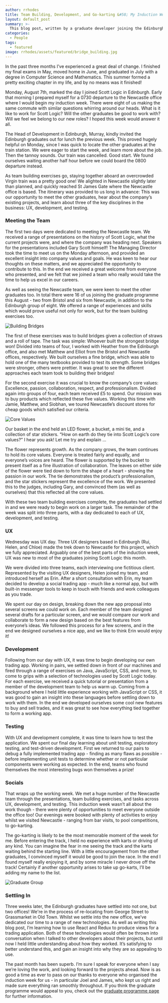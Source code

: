 ```yaml
---
author: rrhodes
title: Team Building, Development, and Go-karting &#58; My Induction Week at Scott Logic
layout: default_post
summary: >-
  This blog post, written by a graduate developer joining the Edinburgh team, reflects on his induction week experience at Newcastle. A total of sixteen graduates across UX, development, and testing joined this August, and the induction was an ideal opportunity for everyone to meet.
categories:
  - People
tags:
  - featured
image: rrhodes/assets/featured/bridge_building.jpg
---
```

In the past three months I’ve experienced a great deal of change. I finished my final exams in May, moved home in June, and graduated in July with a degree in Computer Science and Mathematics. This summer formed a pretty exciting chapter in my life, and by no means was it finished!

Monday, August 7th, marked the day I joined Scott Logic in Edinburgh. Early that morning I prepared myself for a 0730 departure to the Newcastle office where I would begin my induction week. There were eight of us making the same commute with similar questions whirring around our heads. What is it like to work for Scott Logic? Will the other graduates be good to work with? Will we feel we belong to our new roles? I hoped this week would answer it all.  

The Head of Development in Edinburgh, Murray, kindly invited the Edinburgh graduates out for lunch the previous week. This proved hugely helpful on Monday, since I was quick to locate the other graduates at the train station. We were eager to start the week, and learn more about the job. Then the tannoy sounds. Our train was cancelled. Good start. We found ourselves waiting another half hour before we could board the 0800 departure instead.

As team building exercises go, staying together aboard an overcrowded Virgin train was a pretty good one! We alighted in Newcastle slightly later than planned, and quickly reached St James Gate where the Newcastle office is based. The itinerary was provided to us long in advance: This was our opportunity to meet the other graduates, hear about the company’s existing projects, and learn about three of the key disciplines in the business: UX, development, and testing.

### Meeting the Team
The first two days were dedicated to meeting the Newcastle team. We received a range of presentations on the history of Scott Logic, what the current projects were, and where the company was heading next. Speakers for the presentations included Gary Scott himself! The Managing Director took the time to meet us on the Monday afternoon, and provided an excellent insight into company values and goals. He was keen to hear our thoughts on these matters, and we appreciated the opportunity to contribute to this. In the end we received a great welcome from everyone who presented, and we felt that we joined a team who really would take the time to help us excel in our careers.

As well as seeing the Newcastle team, we were keen to meet the other graduates too. In total there were 16 of us joining the graduate programme this August - two from Bristol and six from Newcastle, in addition to the Edinburgh group of eight. We offered a range of experiences and skills which would prove useful not only for work, but for the team building exercises too.

<img src='{{ site.baseurl }}/rrhodes/assets/bridge_building.JPG' alt='Building Bridges'/>

The first of these exercises was to build bridges given a collection of straws and a roll of tape. The task was simple: Whoever built the strongest bridge won! Divided into teams of four, I worked with Heather from the Edinburgh office, and also met Matthew and Elliot from the Bristol and Newcastle offices, respectively. We built ourselves a fine bridge, which was able to hold one of the many textbooks provided to test its strength. Some bridges were stronger, others were prettier. It was great to see the different approaches each team took to building their bridges!

For the second exercise it was crucial to know the company’s core values: Excellence, passion, collaboration, respect, and professionalism. Divided again into groups of four, each team received £5 to spend. Our mission was to buy products which reflected these five values. Working this time with Jamie, Matthew, and Siobhan, we toured Newcastle’s discount stores for cheap goods which satisfied our criteria.

<img src='{{ site.baseurl }}/rrhodes/assets/core_values.JPG' alt='Core Values'/>

Our basket in the end held an LED flower, a bucket, a mini tie, and a collection of star stickers. “How on earth do they tie into Scott Logic’s core values?” I hear you ask! Let me try and explain ...

The flower represents growth. As the company grows, the team continues to hold its core values. Everyone is treated fairly and equally, and everyone’s voices are heard. The flower is supported by the bucket to present itself as a fine illustration of collaboration. The leaves on either side of the flower were tied down to form the shape of a heart - showing the passion in our work. The tie demonstrates the product’s professionalism, and the star stickers represent the excellence of the work. We presented this to the judges, including Gary, and convinced them (as well as ourselves) that this reflected all the core values.

With these two team building exercises complete, the graduates had settled in and we were ready to begin work on a larger task. The remainder of the week was split into three parts, with a day dedicated to each of UX, development, and testing.

### UX
Wednesday was UX day. Three UX designers based in Edinburgh (Rui, Helen, and Chloe) made the trek down to Newcastle for this project, which we fully appreciated. Arguably one of the best parts of the induction week, UX was new to most of the graduates joining Scott Logic this month.

We were divided into three teams, each interviewing one fictitious client. Represented by the visiting UX designers, Helen joined my team, and introduced herself as Erin. After a short consultation with Erin, my team decided to develop a social trading app - much like a normal app, but with built-in messenger tools to keep in touch with friends and work colleagues as you trade.

We spent our day on design, breaking down the new app proposal into several screens we could work on. Each member of the team designed several drafts for a particular screen, and we would compare our work and collaborate to form a new design based on the best features from everyone’s ideas. We followed this process for a few screens, and in the end we designed ourselves a nice app, and we like to think Erin would enjoy it!

### Development
Following from our day with UX, it was time to begin developing our own trading app. Working in pairs, we settled down in front of our machines and fired through a range of exercises on Java, JavaScript, CSS, and more, to come to grips with a selection of technologies used by Scott Logic today. For each exercise, we received a quick tutorial or presentation from a member of the development team to help us warm up. Coming from a background where I held little experience working with JavaScript or CSS, it was good to gain an insight into these languages before settling down to work with them. In the end we developed ourselves some cool new features to buy and sell trades, and it was great to see how everything tied together to form a working app.

### Testing
With UX and development complete, it was time to learn how to test the application. We spent our final day learning about unit testing, exploratory testing, and test-driven development. First we returned to our pairs to debug a fully implemented trading app - finding as many flaws as possible - before implementing unit tests to determine whether or not particular components were working as expected. In the end, teams who found themselves the most interesting bugs won themselves a prize!

### Socials
That wraps up the working week. We met a huge number of the Newcastle team through the presentations, team building exercises, and tasks across UX, development, and testing. This induction week wasn’t all about the work though - there were plenty of opportunities to meet everyone outside the office too! Our evenings were booked with plenty of activities to enjoy whilst we visited Newcastle - ranging from bar visits, to pool competitions, to go-karting.

The go-karting is likely to be the most memorable moment of the week for me. Before entering the track, I held no experience with karts or driving of any kind. You can imagine the fear in me seeing the track and the karts waiting behind the starting line. With a little encouragement from the other graduates, I convinced myself it would be good to join the race. In the end I found myself really enjoying it, and by some miracle I never drove off the track! Certainly if another opportunity arises to take up go-karts, I’ll be adding my name to the list.

<img src='{{ site.baseurl }}/rrhodes/assets/grad_group.jpg' alt='Graduate Group'/>

### Settling In
Three weeks later, the Edinburgh graduates have settled into not one, but two offices! We're in the process of re-locating from George Street to Grassmarket in Old Town. Whilst we settle into the new office, we’ve dedicated our time to a range of new technologies. As well as writing this blog post, I’m learning how to use React and Redux to produce views for a trading application. Both of these technologies would often be thrown into conversation when I talked to other developers about their projects, but until now I held little understanding about how they worked. It’s satisfying to better understand this, and gain an insight into why they are so appealing to use.

The past month has been superb. I’m sure I speak for everyone when I say we’re loving the work, and looking forward to the projects ahead. Now is as good a time as ever to pass on our thanks to everyone who organised the induction week for us - in particular Joel and James, who kept us right and made sure everything ran smoothly throughout. If you think the graduate programme would appeal to you, check out the <a href="http://www.scottlogic.com/careers/graduateprogramme/">graduate programme page</a> for further information.

